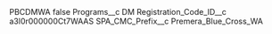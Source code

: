 <?xml version="1.0" encoding="UTF-8"?>
<CustomMetadata xmlns="http://soap.sforce.com/2006/04/metadata" xmlns:xsi="http://www.w3.org/2001/XMLSchema-instance" xmlns:xsd="http://www.w3.org/2001/XMLSchema">
    <label>PBCDMWA</label>
    <protected>false</protected>
    <values>
        <field>Programs__c</field>
        <value xsi:type="xsd:string">DM</value>
    </values>
    <values>
        <field>Registration_Code_ID__c</field>
        <value xsi:type="xsd:string">a3l0r000000Ct7WAAS</value>
    </values>
    <values>
        <field>SPA_CMC_Prefix__c</field>
        <value xsi:type="xsd:string">Premera_Blue_Cross_WA</value>
    </values>
</CustomMetadata>
